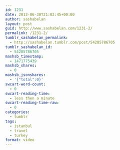 ```yaml
---
id: 1231
date: 2013-06-30T21:02:45+00:00
author: sashabelan
layout: post
guid: http://www.sashabelan.com/1231-2/
permalink: /1231-2/
tumblr_sashabelan_permalink:
  - http://sashabelan.tumblr.com/post/54285786705
tumblr_sashabelan_id:
  - 54285786705
mashsb_timestamp:
  - 1471775439
mashsb_shares:
  - 0
mashsb_jsonshares:
  - '{"total":0}'
swcart-word-count:
  - 0
swcart-reading-time:
  - less then a minute
swcart-reading-time-raw:
  - 0
categories:
  - tumblr
tags:
  - istanbul
  - travel
  - turkey
format: video
---
```

